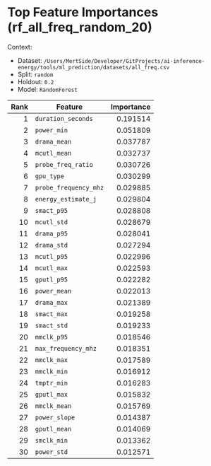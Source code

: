 # Top Feature Importances (rf_all_freq_random_20)

Context:

- Dataset: `/Users/MertSide/Developer/GitProjects/ai-inference-energy/tools/ml_prediction/datasets/all_freq.csv`
- Split: `random`
- Holdout: `0.2`
- Model: `RandomForest`

| Rank | Feature | Importance |
|---:|---|---:|
| 1 | `duration_seconds` | 0.191514 |
| 2 | `power_min` | 0.051809 |
| 3 | `drama_mean` | 0.037787 |
| 4 | `mcutl_mean` | 0.032737 |
| 5 | `probe_freq_ratio` | 0.030726 |
| 6 | `gpu_type` | 0.030299 |
| 7 | `probe_frequency_mhz` | 0.029885 |
| 8 | `energy_estimate_j` | 0.029804 |
| 9 | `smact_p95` | 0.028808 |
| 10 | `mcutl_std` | 0.028679 |
| 11 | `drama_p95` | 0.028041 |
| 12 | `drama_std` | 0.027294 |
| 13 | `mcutl_p95` | 0.022996 |
| 14 | `mcutl_max` | 0.022593 |
| 15 | `gputl_p95` | 0.022282 |
| 16 | `power_mean` | 0.022013 |
| 17 | `drama_max` | 0.021389 |
| 18 | `smact_max` | 0.019258 |
| 19 | `smact_std` | 0.019233 |
| 20 | `mmclk_p95` | 0.018546 |
| 21 | `max_frequency_mhz` | 0.018351 |
| 22 | `mmclk_max` | 0.017589 |
| 23 | `mmclk_min` | 0.016912 |
| 24 | `tmptr_min` | 0.016283 |
| 25 | `gputl_max` | 0.015832 |
| 26 | `mmclk_mean` | 0.015769 |
| 27 | `power_slope` | 0.014387 |
| 28 | `gputl_mean` | 0.014069 |
| 29 | `smclk_min` | 0.013362 |
| 30 | `power_std` | 0.012571 |

